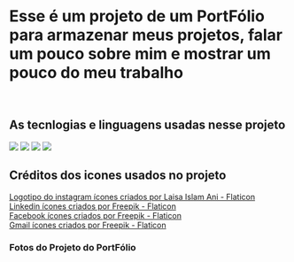 <h1>Esse é um projeto de um PortFólio para armazenar meus projetos, falar um pouco sobre mim e mostrar um pouco do meu trabalho</h1>
<br>
<h2>As tecnlogias e linguagens usadas nesse projeto</h2>
<img src="https://img.shields.io/badge/HTML5-E34F26?style=for-the-badge&logo=html5&logoColor=white"/>
<img src="https://img.shields.io/badge/CSS3-1572B6?style=for-the-badge&logo=css3&logoColor=white" />
<img src="https://img.shields.io/badge/JavaScript-F7DF1E?style=for-the-badge&logo=javascript&logoColor=black" />
<img src="https://img.shields.io/badge/React-20232A?style=for-the-badge&logo=react&logoColor=61DAFB" />
<br>
<h2>Créditos dos icones usados no projeto</h2>

<a href="https://www.flaticon.com/br/icones-gratis/logotipo-do-instagram" title="logotipo do instagram ícones">Logotipo do instagram ícones criados por Laisa Islam Ani - Flaticon</a>
<br>
<a href="https://www.flaticon.com/br/icones-gratis/linkedin" title="linkedin ícones">Linkedin ícones criados por Freepik - Flaticon</a>
<br>
<a href="https://www.flaticon.com/br/icones-gratis/facebook" title="facebook ícones">Facebook ícones criados por Freepik - Flaticon</a>
<br>
<a href="https://www.flaticon.com/br/icones-gratis/gmail" title="gmail ícones">Gmail ícones criados por Freepik - Flaticon</a>
<br>
<h3>Fotos do Projeto do PortFólio</h3>
